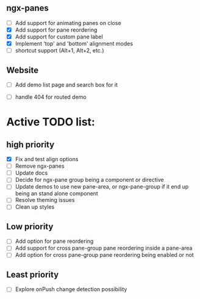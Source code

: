 ## ngx-panes
- [ ] Add support for animating panes on close
- [x] Add support for pane reordering
- [x] Add support for custom pane label
- [x] Implement 'top' and 'bottom' alignment modes
- [ ] shortcut support (Alt+1, Alt+2, etc.)

## Website
- [ ] Add demo list page and search box for it
- [ ] handle 404 for routed demo



# Active TODO list:
## high priority
- [x] Fix and test align options
- [ ] Remove ngx-panes
- [ ] Update docs
- [ ] Decide for ngx-pane group being a component or directive
- [ ] Update demos to use new pane-area, or ngx-pane-group if it end up being an stand alone component
- [ ] Resolve theming issues
- [ ] Clean up styles

## Low priority
- [ ] Add option for pane reordering
- [ ] Add support for cross pane-group pane reordering inside a pane-area
- [ ] Add option for cross pane-group pane reordering being enabled or not

## Least priority
- [ ] Explore onPush change detection possibility

